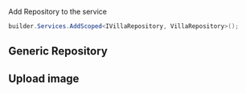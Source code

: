 



Add Repository to the service
```cs
builder.Services.AddScoped<IVillaRepository, VillaRepository>();
```



## Generic Repository



## Upload image

